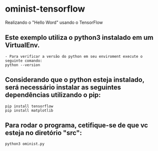 # ominist-tensorflow
Realizando o "Hello Word" usando o TensorFlow

## Este exemplo utiliza o python3 instalado em um VirtualEnv.
    - Para verificar a versão do python em seu enviroment execute o seguinte comando:
    python --version

## Considerando que o python esteja instalado, será necessário instalar as seguintes dependências utilizando o pip:
    pip install tensorflow
    pip install matplotlib

## Para rodar o programa, cetifique-se de que vc esteja no diretório "src":
    python3 ominist.py
